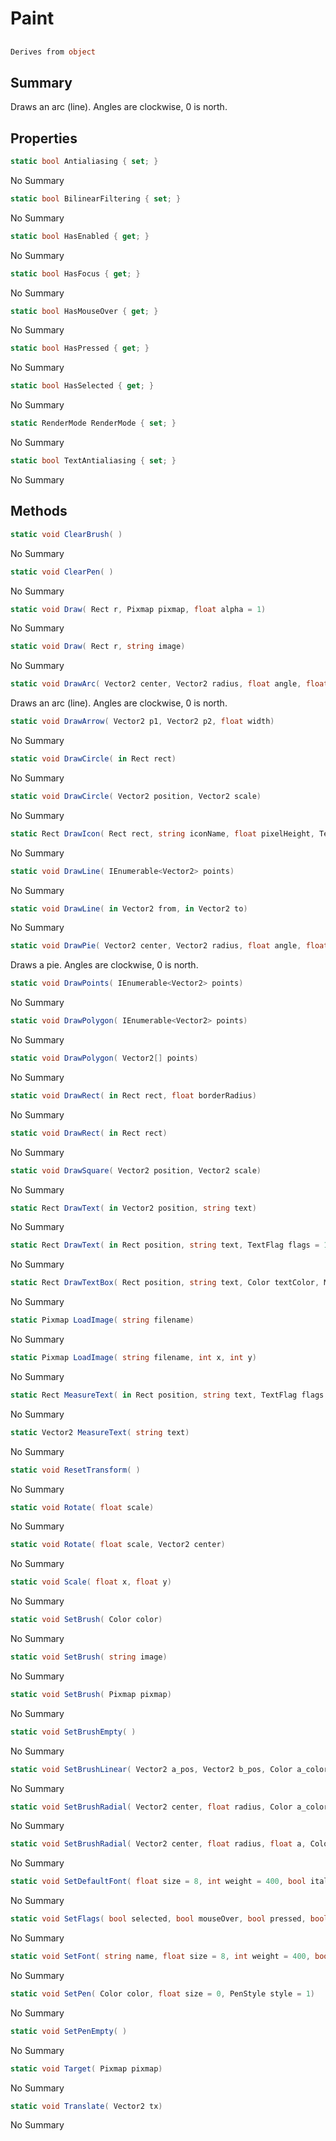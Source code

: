 # Paint

## 
```c#
Derives from object
```

## Summary

Draws an arc (line). Angles are clockwise, 0 is north.
## Properties

```c#
static bool Antialiasing { set; } 
```
No Summary
```c#
static bool BilinearFiltering { set; } 
```
No Summary
```c#
static bool HasEnabled { get; } 
```
No Summary
```c#
static bool HasFocus { get; } 
```
No Summary
```c#
static bool HasMouseOver { get; } 
```
No Summary
```c#
static bool HasPressed { get; } 
```
No Summary
```c#
static bool HasSelected { get; } 
```
No Summary
```c#
static RenderMode RenderMode { set; } 
```
No Summary
```c#
static bool TextAntialiasing { set; } 
```
No Summary
## Methods

```c#
static void ClearBrush( ) 
```
No Summary
```c#
static void ClearPen( ) 
```
No Summary
```c#
static void Draw( Rect r, Pixmap pixmap, float alpha = 1) 
```
No Summary
```c#
static void Draw( Rect r, string image) 
```
No Summary
```c#
static void DrawArc( Vector2 center, Vector2 radius, float angle, float angleSize) 
```
Draws an arc (line). Angles are clockwise, 0 is north.
```c#
static void DrawArrow( Vector2 p1, Vector2 p2, float width) 
```
No Summary
```c#
static void DrawCircle( in Rect rect) 
```
No Summary
```c#
static void DrawCircle( Vector2 position, Vector2 scale) 
```
No Summary
```c#
static Rect DrawIcon( Rect rect, string iconName, float pixelHeight, TextFlag alignment = 132) 
```
No Summary
```c#
static void DrawLine( IEnumerable<Vector2> points) 
```
No Summary
```c#
static void DrawLine( in Vector2 from, in Vector2 to) 
```
No Summary
```c#
static void DrawPie( Vector2 center, Vector2 radius, float angle, float angleSize) 
```
Draws a pie. Angles are clockwise, 0 is north.
```c#
static void DrawPoints( IEnumerable<Vector2> points) 
```
No Summary
```c#
static void DrawPolygon( IEnumerable<Vector2> points) 
```
No Summary
```c#
static void DrawPolygon( Vector2[] points) 
```
No Summary
```c#
static void DrawRect( in Rect rect, float borderRadius) 
```
No Summary
```c#
static void DrawRect( in Rect rect) 
```
No Summary
```c#
static void DrawSquare( Vector2 position, Vector2 scale) 
```
No Summary
```c#
static Rect DrawText( in Vector2 position, string text) 
```
No Summary
```c#
static Rect DrawText( in Rect position, string text, TextFlag flags = 132) 
```
No Summary
```c#
static Rect DrawTextBox( Rect position, string text, Color textColor, Margin padding, float borderRadius, TextFlag flag) 
```
No Summary
```c#
static Pixmap LoadImage( string filename) 
```
No Summary
```c#
static Pixmap LoadImage( string filename, int x, int y) 
```
No Summary
```c#
static Rect MeasureText( in Rect position, string text, TextFlag flags = 132) 
```
No Summary
```c#
static Vector2 MeasureText( string text) 
```
No Summary
```c#
static void ResetTransform( ) 
```
No Summary
```c#
static void Rotate( float scale) 
```
No Summary
```c#
static void Rotate( float scale, Vector2 center) 
```
No Summary
```c#
static void Scale( float x, float y) 
```
No Summary
```c#
static void SetBrush( Color color) 
```
No Summary
```c#
static void SetBrush( string image) 
```
No Summary
```c#
static void SetBrush( Pixmap pixmap) 
```
No Summary
```c#
static void SetBrushEmpty( ) 
```
No Summary
```c#
static void SetBrushLinear( Vector2 a_pos, Vector2 b_pos, Color a_color, Color b_color) 
```
No Summary
```c#
static void SetBrushRadial( Vector2 center, float radius, Color a_color, Color b_color) 
```
No Summary
```c#
static void SetBrushRadial( Vector2 center, float radius, float a, Color a_color, float b, Color b_color) 
```
No Summary
```c#
static void SetDefaultFont( float size = 8, int weight = 400, bool italic = false, bool sizeInPixels = false) 
```
No Summary
```c#
static void SetFlags( bool selected, bool mouseOver, bool pressed, bool focused, bool enabled) 
```
No Summary
```c#
static void SetFont( string name, float size = 8, int weight = 400, bool italic = false, bool sizeInPixels = false) 
```
No Summary
```c#
static void SetPen( Color color, float size = 0, PenStyle style = 1) 
```
No Summary
```c#
static void SetPenEmpty( ) 
```
No Summary
```c#
static void Target( Pixmap pixmap) 
```
No Summary
```c#
static void Translate( Vector2 tx) 
```
No Summary
